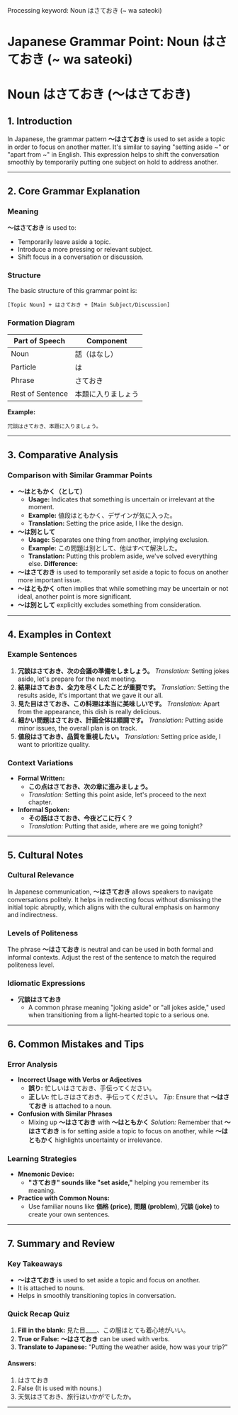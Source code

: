 Processing keyword: Noun はさておき (~ wa sateoki)
# Japanese Grammar Point: Noun はさておき (~ wa sateoki)
# Noun はさておき (〜はさておき)
## 1. Introduction
In Japanese, the grammar pattern **〜はさておき** is used to set aside a topic in order to focus on another matter. It's similar to saying "setting aside ~" or "apart from ~" in English. This expression helps to shift the conversation smoothly by temporarily putting one subject on hold to address another.

---
## 2. Core Grammar Explanation
### Meaning
**〜はさておき** is used to:
- Temporarily leave aside a topic.
- Introduce a more pressing or relevant subject.
- Shift focus in a conversation or discussion.
### Structure
The basic structure of this grammar point is:
```plaintext
[Topic Noun] + はさておき + [Main Subject/Discussion]
```
### Formation Diagram
| Part of Speech | Component          |
|----------------|--------------------|
| Noun           | 話（はなし）         |
| Particle       | は                 |
| Phrase         | さておき           |
| Rest of Sentence | 本題に入りましょう   |
**Example:**
```plaintext
冗談はさておき、本題に入りましょう。
```
---
## 3. Comparative Analysis
### Comparison with Similar Grammar Points
- **〜はともかく（として）**
  - **Usage:** Indicates that something is uncertain or irrelevant at the moment.
  - **Example:** 値段はともかく、デザインが気に入った。
  - **Translation:** Setting the price aside, I like the design.
- **〜は別として**
  - **Usage:** Separates one thing from another, implying exclusion.
  - **Example:** この問題は別として、他はすべて解決した。
  - **Translation:** Putting this problem aside, we've solved everything else.
**Difference:** 
- **〜はさておき** is used to temporarily set aside a topic to focus on another more important issue.
- **〜はともかく** often implies that while something may be uncertain or not ideal, another point is more significant.
- **〜は別として** explicitly excludes something from consideration.
---
## 4. Examples in Context
### Example Sentences
1. **冗談はさておき、次の会議の準備をしましょう。**
   *Translation:* Setting jokes aside, let's prepare for the next meeting.
2. **結果はさておき、全力を尽くしたことが重要です。**
   *Translation:* Setting the results aside, it's important that we gave it our all.
3. **見た目はさておき、この料理は本当に美味しいです。**
   *Translation:* Apart from the appearance, this dish is really delicious.
4. **細かい問題はさておき、計画全体は順調です。**
   *Translation:* Putting aside minor issues, the overall plan is on track.
5. **値段はさておき、品質を重視したい。**
   *Translation:* Setting price aside, I want to prioritize quality.
### Context Variations
- **Formal Written:**
  - **この点はさておき、次の章に進みましょう。**
  - *Translation:* Setting this point aside, let's proceed to the next chapter.
- **Informal Spoken:**
  - **その話はさておき、今夜どこに行く？**
  - *Translation:* Putting that aside, where are we going tonight?
---
## 5. Cultural Notes
### Cultural Relevance
In Japanese communication, **〜はさておき** allows speakers to navigate conversations politely. It helps in redirecting focus without dismissing the initial topic abruptly, which aligns with the cultural emphasis on harmony and indirectness.
### Levels of Politeness
The phrase **〜はさておき** is neutral and can be used in both formal and informal contexts. Adjust the rest of the sentence to match the required politeness level.
### Idiomatic Expressions
- **冗談はさておき**
  - A common phrase meaning "joking aside" or "all jokes aside," used when transitioning from a light-hearted topic to a serious one.
---
## 6. Common Mistakes and Tips
### Error Analysis
- **Incorrect Usage with Verbs or Adjectives**
  - **誤り:** 忙しいはさておき、手伝ってください。
  - **正しい:** 忙しさはさておき、手伝ってください。
  *Tip:* Ensure that **〜はさておき** is attached to a noun.
- **Confusion with Similar Phrases**
  - Mixing up **〜はさておき** with **〜はともかく**
    *Solution:* Remember that **〜はさておき** is for setting aside a topic to focus on another, while **〜はともかく** highlights uncertainty or irrelevance.
### Learning Strategies
- **Mnemonic Device:**
  - **"さておき" sounds like "set aside,"** helping you remember its meaning.
- **Practice with Common Nouns:**
  - Use familiar nouns like **価格 (price)**, **問題 (problem)**, **冗談 (joke)** to create your own sentences.
---
## 7. Summary and Review
### Key Takeaways
- **〜はさておき** is used to set aside a topic and focus on another.
- It is attached to nouns.
- Helps in smoothly transitioning topics in conversation.
### Quick Recap Quiz
1. **Fill in the blank:**
   見た目____、この服はとても着心地がいい。
2. **True or False:**
   **〜はさておき** can be used with verbs.
3. **Translate to Japanese:**
   "Putting the weather aside, how was your trip?"
#### Answers:
1. はさておき
2. False (It is used with nouns.)
3. 天気はさておき、旅行はいかがでしたか。
---
